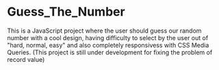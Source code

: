 # Guess_The_Number
This is a JavaScript project where the user should guess our random number with a cool design, having difficulty to select by the user out of "hard, normal, easy" and also completely responsivess with CSS Media Queries. (This project is still under development for fixing the problem of record value)
